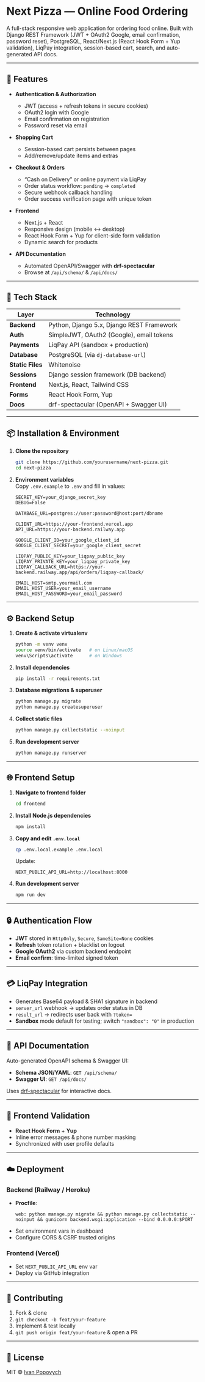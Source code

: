 # Next Pizza — Online Food Ordering

A full-stack responsive web application for ordering food online. Built with Django REST Framework (JWT + OAuth2 Google, email confirmation, password reset), PostgreSQL, React/Next.js (React Hook Form + Yup validation), LiqPay integration, session-based cart, search, and auto-generated API docs.

---

## 🎯 Features

- **Authentication & Authorization**  
  - JWT (access + refresh tokens in secure cookies)  
  - OAuth2 login with Google  
  - Email confirmation on registration  
  - Password reset via email  

- **Shopping Cart**  
  - Session-based cart persists between pages  
  - Add/remove/update items and extras  

- **Checkout & Orders**  
  - “Cash on Delivery” or online payment via LiqPay  
  - Order status workflow: `pending` → `completed`  
  - Secure webhook callback handling  
  - Order success verification page with unique token  

- **Frontend**  
  - Next.js + React  
  - Responsive design (mobile ↔ desktop)  
  - React Hook Form + Yup for client-side form validation  
  - Dynamic search for products  

- **API Documentation**  
  - Automated OpenAPI/Swagger with **drf-spectacular**  
  - Browse at `/api/schema/` & `/api/docs/`

---

## 🚀 Tech Stack

| Layer           | Technology                                    |
| --------------- | --------------------------------------------- |
| **Backend**     | Python, Django 5.x, Django REST Framework     |
| **Auth**        | SimpleJWT, OAuth2 (Google), email tokens      |
| **Payments**    | LiqPay API (sandbox + production)             |
| **Database**    | PostgreSQL (via `dj-database-url`)            |
| **Static Files**| Whitenoise                                    |
| **Sessions**    | Django session framework (DB backend)         |
| **Frontend**    | Next.js, React, Tailwind CSS                  |
| **Forms**       | React Hook Form, Yup                          |
| **Docs**        | drf-spectacular (OpenAPI + Swagger UI)        |

---

## 📦 Installation & Environment

1. **Clone the repository**  
   ```bash
   git clone https://github.com/yourusername/next-pizza.git
   cd next-pizza
   ```

2. **Environment variables**  
   Copy `.env.example` to `.env` and fill in values:
   ```
   SECRET_KEY=your_django_secret_key
   DEBUG=False

   DATABASE_URL=postgres://user:password@host:port/dbname

   CLIENT_URL=https://your-frontend.vercel.app
   API_URL=https://your-backend.railway.app

   GOOGLE_CLIENT_ID=your_google_client_id
   GOOGLE_CLIENT_SECRET=your_google_client_secret

   LIQPAY_PUBLIC_KEY=your_liqpay_public_key
   LIQPAY_PRIVATE_KEY=your_liqpay_private_key
   LIQPAY_CALLBACK_URL=https://your-backend.railway.app/api/orders/liqpay-callback/

   EMAIL_HOST=smtp.yourmail.com
   EMAIL_HOST_USER=your_email_username
   EMAIL_HOST_PASSWORD=your_email_password
   ```

---

## ⚙️ Backend Setup

1. **Create & activate virtualenv**  
   ```bash
   python -m venv venv
   source venv/bin/activate   # on Linux/macOS
   venv\Scripts\activate      # on Windows
   ```

2. **Install dependencies**  
   ```bash
   pip install -r requirements.txt
   ```

3. **Database migrations & superuser**  
   ```bash
   python manage.py migrate
   python manage.py createsuperuser
   ```

4. **Collect static files**  
   ```bash
   python manage.py collectstatic --noinput
   ```

5. **Run development server**  
   ```bash
   python manage.py runserver
   ```

---

## 🌐 Frontend Setup

1. **Navigate to frontend folder**  
   ```bash
   cd frontend
   ```

2. **Install Node.js dependencies**  
   ```bash
   npm install
   ```

3. **Copy and edit `.env.local`**  
   ```bash
   cp .env.local.example .env.local
   ```
   Update:
   ```
   NEXT_PUBLIC_API_URL=http://localhost:8000
   ```

4. **Run development server**  
   ```bash
   npm run dev
   ```

---

## 🔒 Authentication Flow

- **JWT** stored in `HttpOnly`, `Secure`, `SameSite=None` cookies  
- **Refresh** token rotation + blacklist on logout  
- **Google OAuth2** via custom backend endpoint  
- **Email confirm**: time-limited signed token  

---

## 💳 LiqPay Integration

- Generates Base64 payload & SHA1 signature in backend  
- `server_url` webhook → updates order status in DB  
- `result_url` → redirects user back with `?token=`  
- **Sandbox** mode default for testing; switch `"sandbox": "0"` in production  

---

## 📁 API Documentation

Auto-generated OpenAPI schema & Swagger UI:

- **Schema JSON/YAML**: `GET /api/schema/`  
- **Swagger UI**: `GET /api/docs/`  

Uses [drf-spectacular](https://drf-spectacular.readthedocs.io/) for interactive docs.

---

## 🎨 Frontend Validation

- **React Hook Form** + **Yup**  
- Inline error messages & phone number masking  
- Synchronized with user profile defaults  

---

## ☁️ Deployment

### Backend (Railway / Heroku)

- **Procfile**:
  ```
  web: python manage.py migrate && python manage.py collectstatic --noinput && gunicorn backend.wsgi:application --bind 0.0.0.0:$PORT
  ```
- Set environment vars in dashboard  
- Configure CORS & CSRF trusted origins  

### Frontend (Vercel)

- Set `NEXT_PUBLIC_API_URL` env var  
- Deploy via GitHub integration  

---

## 🤝 Contributing

1. Fork & clone  
2. `git checkout -b feat/your-feature`  
3. Implement & test locally  
4. `git push origin feat/your-feature` & open a PR  

---

## 📜 License

MIT © [Ivan Popovych](https://github.com/meacronacer)
